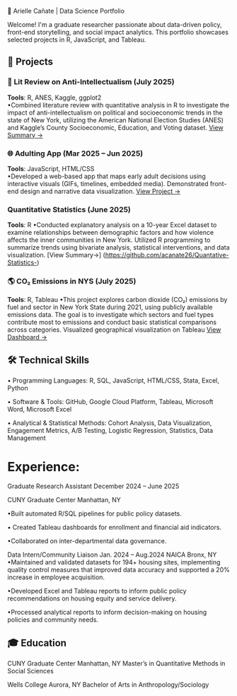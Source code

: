 🧠 Arielle Cañate | Data Science Portfolio

Welcome! I'm a graduate researcher passionate about data-driven policy, front-end storytelling, and social impact analytics. This portfolio showcases selected projects in R, JavaScript, and Tableau.


## 📂 Projects

### 📘 Lit Review on Anti-Intellectualism (July 2025) 
**Tools**: R, ANES, Kaggle, ggplot2  
•Combined literature review with quantitative analysis in R to investigate the impact of anti-intellectualism on political and socioeconomic trends in the state of New York, utilizing the American National Election Studies (ANES) and Kaggle’s County Socioeconomic, Education, and Voting dataset. 
[View Summary →](https://github.com/acanate26/Literature-Review-of-Anti-Intellectualism-)


### 🌐 Adulting App (Mar 2025 – Jun 2025)                                                                                                   
**Tools**: JavaScript, HTML/CSS  
•Developed a web-based app that maps early adult decisions using interactive visuals (GIFs, timelines, embedded media). Demonstrated front-end design and narrative data visualization.
[View Project →](https://github.com/acanate26/Adulting-Is-Hard)

### Quantitative Statistics (June 2025)
**Tools**: R
•Conducted explanatory analysis on a 10-year Excel dataset to examine relationships between demographic factors and how violence affects the inner communities in New York. Utilized R programming to summarize trends using bivariate analysis, statistical interventions, and data visualization. 
[View Summary→] (https://github.com/acanate26/Quantative-Statistics-)

### 🌎 CO₂ Emissions in NYS (July 2025)                                                                                                         
**Tools**: R, Tableau 
•This project explores carbon dioxide (CO₂) emissions by fuel and sector in New York State during 2021, using publicly available emissions data. The goal is to investigate which sectors and fuel types contribute most to emissions and conduct basic statistical comparisons across categories. Visualized geographical visualization on Tableau [View Dashboard →](https://public.tableau.com/app/profile/arielle.canate/viz/CO2Emissions_17502956933870/Dashboard1)

## 🛠️ Technical Skills
•	Programming Languages: R, SQL, JavaScript, HTML/CSS, Stata, Excel, Python

•	Software & Tools: GitHub, Google Cloud Platform, Tableau, Microsoft Word, Microsoft Excel

•	Analytical & Statistical Methods: Cohort Analysis, Data Visualization, Engagement Metrics, A/B Testing, Logistic Regression, Statistics, Data Management 

# Experience:
Graduate Research Assistant	                                                                                                   December 2024 – June 2025

CUNY Graduate Center	                                                                                                                Manhattan, NY
   
•Built automated R/SQL pipelines for public policy datasets.

• Created Tableau dashboards for enrollment and financial aid indicators.  

•Collaborated on inter-departmental data governance.

Data Intern/Community Liaison                                                                                                              Jan. 2024 – Aug.2024
NAICA                                                                                                                                         Bronx, NY                                
•Maintained and validated datasets for 194+ housing sites, implementing quality control measures that improved data accuracy and supported a 20% increase in employee acquisition.

•Developed Excel and Tableau reports to inform public policy recommendations on housing equity and service delivery. 

•Processed analytical reports to inform decision-making on housing policies and community needs.

## 🎓 Education
CUNY Graduate Center			                                                                                                            Manhattan, NY
Master’s in Quantitative Methods in Social Sciences			                                                                                

Wells College			                                                                                                                      Aurora, NY
Bachelor of Arts in Anthropology/Sociology                                                                                                              
		                                               


